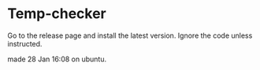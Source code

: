 # Temp-checker

Go to the release page and install the latest version.
Ignore the code unless instructed.

made 28 Jan 16:08 on ubuntu.
